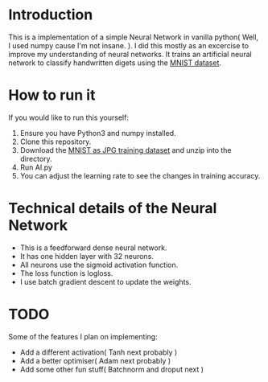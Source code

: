 # Introduction
This is a implementation of a simple Neural Network in vanilla python( Well, I used numpy cause I'm not insane. ). I did this mostly as an excercise to improve my understanding of neural networks. It trains an artificial neural network to classify handwritten digets using the [MNIST dataset](http://yann.lecun.com/exdb/mnist/).
# How to run it
If you would like to run this yourself:
1. Ensure you have Python3 and numpy installed.
2. Clone this repository.
3. Download the [MNIST as JPG training dataset](https://www.kaggle.com/scolianni/mnistasjpg) and unzip into the directory.
4. Run AI.py
5. You can adjust the learning rate to see the changes in training accuracy.
# Technical details of the Neural Network
* This is a feedforward dense neural network.
* It has one hidden layer with 32 neurons.
* All neurons use the sigmoid activation function.
* The loss function is logloss.
* I use batch gradient descent to update the weights.
# TODO
Some of the features I plan on implementing:
* Add a different activation( Tanh next probably )
* Add a better optimiser( Adam next probably )
* Add some other fun stuff( Batchnorm and droput next )
